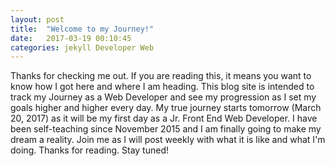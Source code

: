 ```yaml
---
layout: post
title:  "Welcome to my Journey!"
date:   2017-03-19 00:10:45
categories: jekyll Developer Web
---
```

Thanks for checking me out. If you are reading this, it means you want to know
how I got here and where I am heading. This blog site is intended to track my Journey as a Web Developer and see my progression as I set my goals higher and
higher every day. My true journey starts tomorrow (March 20, 2017) as it will
be my first day as a Jr. Front End Web Developer. I have been self-teaching since November 2015 and I am finally going to make my dream a reality. Join me as I will post weekly with what it is like and what I'm doing. Thanks for reading. Stay
tuned!
